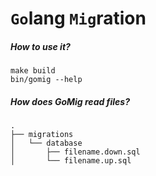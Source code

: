 # `Go`lang `Mig`ration

##### How to use it?
```shell script
make build
bin/gomig --help
```

##### How does GoMig read files?
```
.
├── migrations
│   └── database
│       ├── filename.down.sql
│       └── filename.up.sql
```
